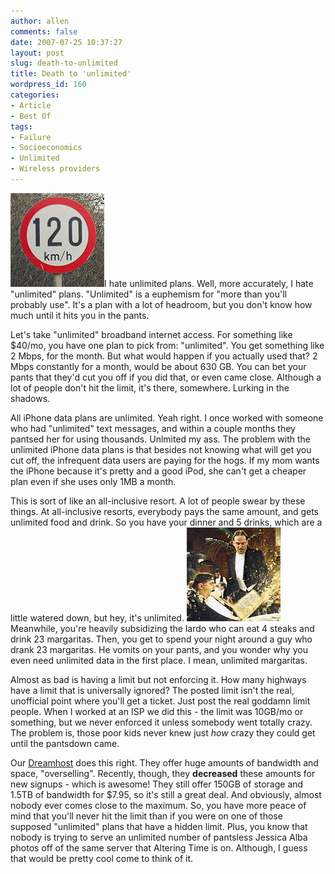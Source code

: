 ```yaml
---
author: allen
comments: false
date: 2007-07-25 10:37:27
layout: post
slug: death-to-unlimited
title: Death to 'unlimited'
wordpress_id: 160
categories:
- Article
- Best Of
tags:
- Failure
- Socioeconomics
- Unlimited
- Wireless providers
---
```


![British speed limit @ 120 kph.](/images/wp-uploads/2007/07/speed_limit.jpg)I hate unlimited plans. Well, more accurately, I hate "unlimited" plans. "Unlimited" is a euphemism for "more than you'll probably use". It's a plan with a lot of headroom, but you don't know how much until it hits you in the pants.

Let's take "unlimited" broadband internet access. For something like $40/mo, you have one plan to pick from: "unlimited". You get something like 2 Mbps, for the month. But what would happen if you actually used that? 2 Mbps constantly for a month, would be about 630 GB. You can bet your pants that they'd cut you off if you did that, or even came close. Although a lot of people don't hit the limit, it's there, somewhere. Lurking in the shadows.

All iPhone data plans are unlimited. Yeah right. I once worked with someone who had "unlimited" text messages, and within a couple months they pantsed her for using thousands. Unlmited my ass. The problem with the unlimited iPhone data plans is that besides not knowing what will get you cut off, the infrequent data users are paying for the hogs. If my mom wants the iPhone because it's pretty and a good iPod, she can't get a cheaper plan even if she uses only 1MB a month.

This is sort of like an all-inclusive resort. A lot of people swear by these things. At all-inclusive resorts, everybody pays the same amount, and gets unlimited food and drink. So you have your dinner and 5 drinks, which are a little watered down, but hey, it's unlimited. ![Mr. Creosote.](/images/wp-uploads/2007/07/vomit.jpg) Meanwhile, you're heavily subsidizing the lardo who can eat 4 steaks and drink 23 margaritas. Then, you get to spend your night around a guy who drank 23 margaritas.  He vomits on your pants, and you wonder why you even need unlimited data in the first place. I mean, unlimited margaritas.

Almost as bad is having a limit but not enforcing it. How many highways have a limit that is universally ignored? The posted limit isn't the real, unofficial point where you'll get a ticket. Just post the real goddamn limit people. When I worked at an ISP we did this - the limit was 10GB/mo or something, but we never enforced it unless somebody went totally crazy. The problem is, those poor kids never knew just _how_ crazy they could get until the pantsdown came.

Our [Dreamhost](http://www.dreamhost.com/r.cgi?apike) does this right. They offer huge amounts of bandwidth and space, "overselling".  Recently, though, they **decreased** these amounts for new signups - which is awesome! They still offer 150GB of storage and 1.5TB of bandwidth for $7.95, so it's still a great deal. And obviously, almost nobody ever comes close to the maximum. So, you have more peace of mind that you'll never hit the limit than if you were on one of those supposed "unlimited" plans that have a hidden limit. Plus, you know that nobody is trying to serve an unlimited number of pantsless Jessica Alba photos off of the same server that Altering Time is on. Although, I guess that would be pretty cool come to think of it.
